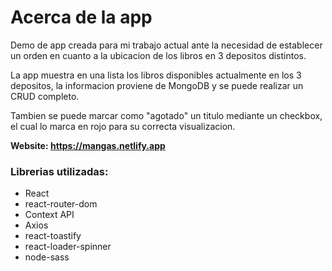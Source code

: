 # Acerca de la app


Demo de app creada para mi trabajo actual ante la necesidad de establecer un orden en cuanto a la ubicacion de los libros en 3 depositos distintos.

La app muestra en una lista los libros disponibles actualmente en los 3 depositos, la informacion proviene de MongoDB y se puede realizar un CRUD completo.

Tambien se puede marcar como "agotado" un titulo mediante un checkbox, el cual lo marca en rojo para su correcta visualizacion.

**Website: https://mangas.netlify.app**

### Librerias utilizadas:

- React
- react-router-dom
- Context API
- Axios
- react-toastify
- react-loader-spinner
- node-sass
